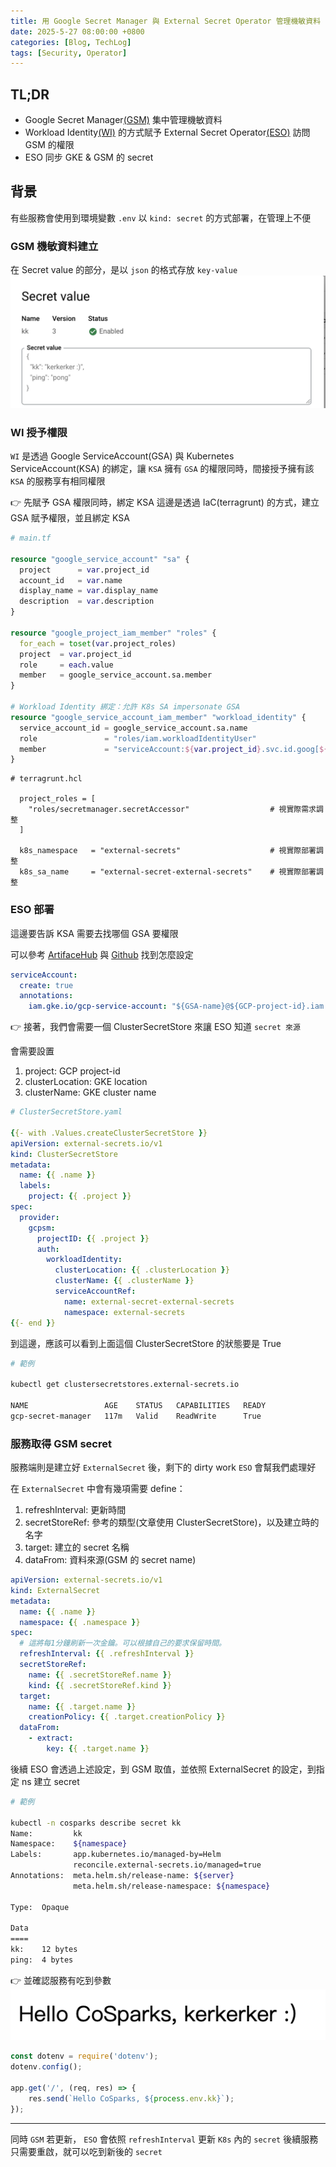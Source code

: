 ```yaml
---
title: 用 Google Secret Manager 與 External Secret Operator 管理機敏資料
date: 2025-5-27 08:00:00 +0800
categories: [Blog, TechLog]
tags: [Security, Operator]
---
```


## TL;DR
- Google Secret Manager[(GSM)](https://cloud.google.com/security/products/secret-manager) 集中管理機敏資料
- Workload Identity[(WI)](https://cloud.google.com/iam/docs/workload-identity-federation) 的方式賦予 External Secret Operator[(ESO)](https://external-secrets.io/latest/provider/google-secrets-manager/) 訪問 GSM 的權限
- ESO 同步 GKE & GSM 的 secret

## 背景
有些服務會使用到環境變數 `.env`
以 `kind: secret` 的方式部署，在管理上不便

### GSM 機敏資料建立
在 Secret value 的部分，是以 `json` 的格式存放 `key-value`
![GSM example](../assets/post/security/GSM%20example.png)

### WI 授予權限
`WI` 是透過 Google ServiceAccount(GSA) 與 Kubernetes ServiceAccount(KSA) 的綁定，讓 `KSA` 擁有 `GSA` 的權限同時，間接授予擁有該 `KSA` 的服務享有相同權限

👉 先賦予 GSA 權限同時，綁定 KSA
這邊是透過 IaC(terragrunt) 的方式，建立 GSA 賦予權限，並且綁定 KSA

```tf
# main.tf

resource "google_service_account" "sa" {
  project      = var.project_id
  account_id   = var.name
  display_name = var.display_name
  description  = var.description
}

resource "google_project_iam_member" "roles" {
  for_each = toset(var.project_roles)
  project  = var.project_id
  role     = each.value
  member   = google_service_account.sa.member
}

# Workload Identity 綁定：允許 K8s SA impersonate GSA
resource "google_service_account_iam_member" "workload_identity" {
  service_account_id = google_service_account.sa.name
  role               = "roles/iam.workloadIdentityUser"
  member             = "serviceAccount:${var.project_id}.svc.id.goog[${var.k8s_namespace}/${var.k8s_sa_name}]"
}
```

```hcl
# terragrunt.hcl

  project_roles = [
    "roles/secretmanager.secretAccessor"                  # 視實際需求調整
  ]

  k8s_namespace   = "external-secrets"                    # 視實際部署調整
  k8s_sa_name     = "external-secret-external-secrets"    # 視實際部署調整
```

### ESO 部署
這邊要告訴 KSA 需要去找哪個 GSA 要權限

可以參考 [ArtifaceHub](https://artifacthub.io/packages/helm/external-secrets-operator/external-secrets?modal=values&path=webhook.serviceAccount) 與 [Github](https://github.com/external-secrets/external-secrets/blob/main/deploy/charts/external-secrets/templates/serviceaccount.yaml)
找到怎麼設定

```yaml
serviceAccount:
  create: true
  annotations:
    iam.gke.io/gcp-service-account: "${GSA-name}@${GCP-project-id}.iam.gserviceaccount.com"
```

👉 接著，我們會需要一個 ClusterSecretStore 來讓 ESO 知道 `secret 來源`

會需要設置
1. project: GCP project-id
2. clusterLocation: GKE location
3. clusterName: GKE cluster name
```yaml
# ClusterSecretStore.yaml

{{- with .Values.createClusterSecretStore }}
apiVersion: external-secrets.io/v1
kind: ClusterSecretStore
metadata:
  name: {{ .name }}
  labels:
    project: {{ .project }}
spec:
  provider:
    gcpsm:
      projectID: {{ .project }}
      auth:
        workloadIdentity:
          clusterLocation: {{ .clusterLocation }}
          clusterName: {{ .clusterName }}
          serviceAccountRef:
            name: external-secret-external-secrets
            namespace: external-secrets
{{- end }}
```

到這邊，應該可以看到上面這個 ClusterSecretStore 的狀態要是 True
```bash
# 範例

kubectl get clustersecretstores.external-secrets.io 

NAME                 AGE    STATUS   CAPABILITIES   READY
gcp-secret-manager   117m   Valid    ReadWrite      True
```

### 服務取得 GSM secret
服務端則是建立好 `ExternalSecret` 後，剩下的 dirty work `ESO` 會幫我們處理好

在 `ExternalSecret` 中會有幾項需要 define：
1. refreshInterval: 更新時間
2. secretStoreRef: 參考的類型(文章使用 ClusterSecretStore)，以及建立時的名字
3. target: 建立的 secret 名稱
4. dataFrom: 資料來源(GSM 的 secret name)


```yaml
apiVersion: external-secrets.io/v1
kind: ExternalSecret
metadata:
  name: {{ .name }}
  namespace: {{ .namespace }}
spec:
  # 這將每1分鐘刷新一次金鑰。可以根據自己的要求保留時間。
  refreshInterval: {{ .refreshInterval }}
  secretStoreRef:
    name: {{ .secretStoreRef.name }}
    kind: {{ .secretStoreRef.kind }}
  target:
    name: {{ .target.name }}
    creationPolicy: {{ .target.creationPolicy }}
  dataFrom:
    - extract:
        key: {{ .target.name }}
```

後續 ESO 會透過上述設定，到 GSM 取值，並依照 ExternalSecret 的設定，到指定 ns 建立 secret
```bash
# 範例

kubectl -n cosparks describe secret kk   
Name:         kk
Namespace:    ${namespace}
Labels:       app.kubernetes.io/managed-by=Helm
              reconcile.external-secrets.io/managed=true
Annotations:  meta.helm.sh/release-name: ${server}
              meta.helm.sh/release-namespace: ${namespace}

Type:  Opaque

Data
====
kk:    12 bytes
ping:  4 bytes
```

👉 並確認服務有吃到參數
![demo](../assets/post/security/demo.png)
```javascript
const dotenv = require('dotenv');
dotenv.config();

app.get('/', (req, res) => {
    res.send(`Hello CoSparks, ${process.env.kk}`);
});
```
---
同時 `GSM` 若更新， `ESO` 會依照 `refreshInterval`
更新 `K8s` 內的 `secret`
後續服務只需要重啟，就可以吃到新後的 `secret`
